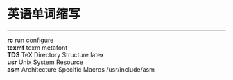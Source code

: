 # 英语单词缩写
********
**rc** run configure  
**texmf** texm metafont  
**TDS**  TeX Directory Structure  latex  
**usr** Unix System Resource  
**asm** Architecture Specific Macros  /usr/include/asm  
